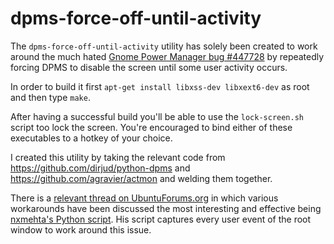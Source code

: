 dpms-force-off-until-activity
=============================

The `dpms-force-off-until-activity` utility has solely been created to work around the much hated [Gnome Power Manager bug #447728](https://bugs.launchpad.net/ubuntu/+source/gnome-power-manager/+bug/447728) by repeatedly forcing DPMS to disable the screen until some user activity occurs.

In order to build it first `apt-get install libxss-dev libxext6-dev` as root and then type `make`.

After having a successful build you'll be able to use the `lock-screen.sh` script too lock the screen.  You're encouraged to bind either of these executables to a hotkey of your choice.

I created this utility by taking the relevant code from https://github.com/dirjud/python-dpms and https://github.com/agravier/actmon and welding them together.

There is a [relevant thread on UbuntuForums.org](http://ubuntuforums.org/showthread.php?t=1317747) in which various workarounds have been discussed the most interesting and effective being [nxmehta's Python script](http://ubuntuforums.org/showpost.php?p=9433671&postcount=24).  His script captures every user event of the root window to work around this issue.
